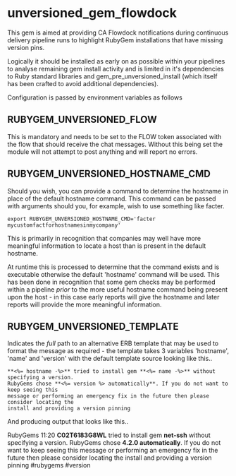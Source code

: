 # unversioned_gem_flowdock

This gem is aimed at providing CA Flowdock notifications during continuous delivery pipeline runs to highlight RubyGem installations that have missing version pins.

Logically it should be installed as early on as possible within your pipelines to analyse remaining gem install activity and is limited in it's dependencies to Ruby standard libraries and gem_pre_unversioned_install (which itself has been crafted to avoid additional dependencies).

Configuration is passed by environment variables as follows

## RUBYGEM_UNVERSIONED_FLOW

This is mandatory and needs to be set to the FLOW token associated with the flow that should receive the chat messages. Without this being set the module will not attempt to post anything and will report no errors.

## RUBYGEM_UNVERSIONED_HOSTNAME_CMD

Should you wish, you can provide a command to determine the hostname in place of the default hostname command. This command can be passed with arguments should you, for example, wish to use something like facter.

```
export RUBYGEM_UNVERSIONED_HOSTNAME_CMD='facter mycustomfactforhostnamesinmycompany'
```

This is primarily in recognition that companies may well have more meaningful information to locate a host than is present in the default hostname.

At runtime this is processed to determine that the command exists and is executable otherwise the default 'hostname' command will be used. This has been done in recognition that some gem checks may be performed within a pipeline _prior_ to the more useful hostname command being present upon the host - in this case early reports will give the hostname and later reports will provide the more meaningful information.

## RUBYGEM_UNVERSIONED_TEMPLATE

Indicates the _full_ path to an alternative ERB template that may be used to format the message as required - the template takes 3 variables 'hostname', 'name' and 'version' with the default template source looking like this..

```
**<%= hostname -%>** tried to install gem **<%= name -%>** without specifying a version.
RubyGems chose **<%= version %> automatically**. If you do not want to keep seeing this
message or performing an emergency fix in the future then please consider locating the
install and providing a version pinning
```

And producing output that looks like this..

RubyGems 11:20
**C02T6183G8WL** tried to install gem **net-ssh** without specifying a version.
RubyGems chose **4.2.0 automatically**. If you do not want to keep seeing this
message or performing an emergency fix in the future then please consider locating the
install and providing a version pinning #rubygems #version